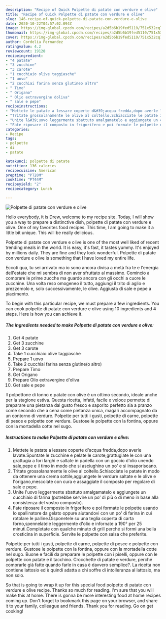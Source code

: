 ```yaml
---
description: "Recipe of Quick Polpette di patate con verdure e olive"
title: "Recipe of Quick Polpette di patate con verdure e olive"
slug: 146-recipe-of-quick-polpette-di-patate-con-verdure-e-olive
date: 2020-10-22T04:57:02.094Z
image: https://img-global.cpcdn.com/recipes/a2d5b6b19fed5110/751x532cq70/polpette-di-patate-con-verdure-e-olive-recipe-main-photo.jpg
thumbnail: https://img-global.cpcdn.com/recipes/a2d5b6b19fed5110/751x532cq70/polpette-di-patate-con-verdure-e-olive-recipe-main-photo.jpg
cover: https://img-global.cpcdn.com/recipes/a2d5b6b19fed5110/751x532cq70/polpette-di-patate-con-verdure-e-olive-recipe-main-photo.jpg
author: Cordelia Fernandez
ratingvalue: 4.2
reviewcount: 19128
recipeingredient:
- "4 patate"
- "3 zucchine"
- "3 carote"
- "1 cucchiaio olive taggiasche"
- "1 uovo"
- "2 cucchiai farina senza glutineo altro"
- " Timo"
- " Origano"
- " Olio extravergine doliva"
- " sale e pepe"
recipeinstructions:
- "Mettete le patate a lessare coperte d&#39;acqua fredda,dopo averle lavate.Spuntate le zucchine e pelate le carote,grattugiate le con una grattugia a fori larghi e saltate in padella con un goccio d&#39;olio unendo sale,pepe e il timo in modo che si asciughino un po&#39; e si insaporiscano."
- "Tritate grossolanamente le olive al coltello.Schiacciate le patate in modo da ottenere una crema sottile,aggiungete le verdure saltate e le olive e l&#39;origano,mescolate con cura e assaggiate il composto per regolare di sale e pepe."
- "Unite l&#39;uovo leggermente sbattuto amalgamatelo e aggiungete un cucchiaio di farina (potrebbe servire un po&#39; di più o di meno in base alla consistenza del vostro composto)."
- "Fate riposare il composto in frigorifero e poi formate le polpette usando lo spallinatore da gelato oppure aiutandovi con un po&#39; di farina in cui rotolare le palline.Disponetele su una teglia coperta di carta forno,spennelatele leggermente d&#39;olio e infornate a 190° per 25 minuti.Completate con qualche minuto di grill perché si formi una bella crosticina in superficie. Servite le polpette con salsa che preferite."
categories:
- Recipe
tags:
- polpette
- di
- patate

katakunci: polpette di patate 
nutrition: 136 calories
recipecuisine: American
preptime: "PT20M"
cooktime: "PT44M"
recipeyield: "2"
recipecategory: Lunch

---
```



![Polpette di patate con verdure e olive](https://img-global.cpcdn.com/recipes/a2d5b6b19fed5110/751x532cq70/polpette-di-patate-con-verdure-e-olive-recipe-main-photo.jpg)

Hello everybody, it is Drew, welcome to my recipe site. Today, I will show you a way to prepare a distinctive dish, polpette di patate con verdure e olive. One of my favorites food recipes. This time, I am going to make it a little bit unique. This will be really delicious.

Polpette di patate con verdure e olive is one of the most well liked of recent trending meals in the world. It is easy, it's fast, it tastes yummy. It's enjoyed by millions daily. They are fine and they look wonderful. Polpette di patate con verdure e olive is something that I have loved my entire life.

Eccoti qua, tu sei arrivato ma io sono ancora divisa a metà fra te e l&#39;energia dell&#39;estate che mi sembra di non aver sfruttato al massimo. Comincio a comprare le prime zucche ma guardo ancora con gli occhi a cuore le zucchine. Una volta reso omogeneo il tutto, aggiungi il trito di aglio e prezzemolo e, solo successivamente, le olive. Aggiusta di sale e pepe a piacimento.


To begin with this particular recipe, we must prepare a few ingredients. You can cook polpette di patate con verdure e olive using 10 ingredients and 4 steps. Here is how you can achieve it.

<!--inarticleads1-->

##### The ingredients needed to make Polpette di patate con verdure e olive:

1. Get 4 patate
1. Get 3 zucchine
1. Get 3 carote
1. Take 1 cucchiaio olive taggiasche
1. Prepare 1 uovo
1. Take 2 cucchiai farina senza glutine(o altro)
1. Prepare  Timo
1. Get  Origano
1. Prepare  Olio extravergine d&#39;oliva
1. Get  sale e pepe


Il polpettone di tonno e patate con olive è un ottimo secondo, ideale anche per la stagione estiva. Questa ricetta, infatti, facile e veloce permette di preparare una pietanza dal gusto fresco e saporito perfetto sia a pranzo come secondo che a cena come pietanza unica, magari accompagnato da un contorno di verdure. Polpette per tutti i gusti, polpette di carne, polpette di pesce e polpette con verdure. Gustose le polpette con la fontina, oppure con la mortadella cotte nel sugo. 

<!--inarticleads2-->

##### Instructions to make Polpette di patate con verdure e olive:

1. Mettete le patate a lessare coperte d&#39;acqua fredda,dopo averle lavate.Spuntate le zucchine e pelate le carote,grattugiate le con una grattugia a fori larghi e saltate in padella con un goccio d&#39;olio unendo sale,pepe e il timo in modo che si asciughino un po&#39; e si insaporiscano.
1. Tritate grossolanamente le olive al coltello.Schiacciate le patate in modo da ottenere una crema sottile,aggiungete le verdure saltate e le olive e l&#39;origano,mescolate con cura e assaggiate il composto per regolare di sale e pepe.
1. Unite l&#39;uovo leggermente sbattuto amalgamatelo e aggiungete un cucchiaio di farina (potrebbe servire un po&#39; di più o di meno in base alla consistenza del vostro composto).
1. Fate riposare il composto in frigorifero e poi formate le polpette usando lo spallinatore da gelato oppure aiutandovi con un po&#39; di farina in cui rotolare le palline.Disponetele su una teglia coperta di carta forno,spennelatele leggermente d&#39;olio e infornate a 190° per 25 minuti.Completate con qualche minuto di grill perché si formi una bella crosticina in superficie. Servite le polpette con salsa che preferite.


Polpette per tutti i gusti, polpette di carne, polpette di pesce e polpette con verdure. Gustose le polpette con la fontina, oppure con la mortadella cotte nel sugo. Buone e facili da preparare le polpette con i piselli, oppure con le polpette con patate e il tacchino. Crocchette di patate e verdure, perché comprarle già fatte quando farle in casa è davvero semplice?. La ricetta non contiene lattosio ed è quindi adatta a chi soffre di intolleranza al lattosio, ma non solo. 

So that is going to wrap it up for this special food polpette di patate con verdure e olive recipe. Thanks so much for reading. I'm sure that you will make this at home. There is gonna be more interesting food at home recipes coming up. Don't forget to bookmark this page on your browser, and share it to your family, colleague and friends. Thank you for reading. Go on get cooking!
